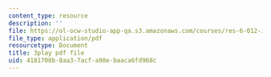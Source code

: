 ```yaml
---
content_type: resource
description: ''
file: https://ol-ocw-studio-app-qa.s3.amazonaws.com/courses/res-6-012-introduction-to-probability-spring-2018/4181708b8aa37acfa98ebaaca6fd968c_aS1o7uTaLF0.pdf
file_type: application/pdf
resourcetype: Document
title: 3play pdf file
uid: 4181708b-8aa3-7acf-a98e-baaca6fd968c
---
```

